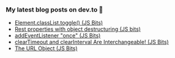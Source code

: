 ### My latest blog posts on dev.to 📖

<!-- BLOG-POST-LIST:START -->
- [Element.classList.toggle() (JS Bits)](https://dev.to/cilly_boloe/element-classlist-toggle-js-bits-1c6i)
- [Rest properties with object destructuring (JS bits)](https://dev.to/cilly_boloe/rest-properties-with-object-destructuring-42d7)
- [addEventListener "once" (JS Bits)](https://dev.to/cilly_boloe/addeventlistener-once-js-bits-565d)
- [clearTimeout and clearInterval Are Interchangeable! (JS Bits)](https://dev.to/cilly_boloe/cleartimeout-and-clearinterval-are-interchangeable-30bg)
- [The URL Object (JS Bits)](https://dev.to/cilly_boloe/the-url-object-js-bits-f7p)
<!-- BLOG-POST-LIST:END -->

